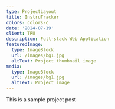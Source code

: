 ```yaml
---
type: ProjectLayout
title: InstruTracker
colors: colors-c
date: '2024-07-19'
client: TRU
description: Full-stack Web Application
featuredImage:
  type: ImageBlock
  url: /images/bg1.jpg
  altText: Project thumbnail image
media:
  type: ImageBlock
  url: /images/bg1.jpg
  altText: Project image
---
```

This is a sample project post
